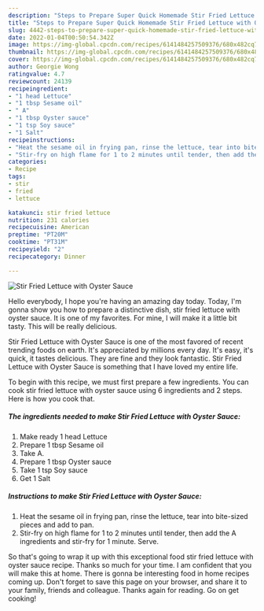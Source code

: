 ```yaml
---
description: "Steps to Prepare Super Quick Homemade Stir Fried Lettuce with Oyster Sauce"
title: "Steps to Prepare Super Quick Homemade Stir Fried Lettuce with Oyster Sauce"
slug: 4442-steps-to-prepare-super-quick-homemade-stir-fried-lettuce-with-oyster-sauce
date: 2022-01-04T00:50:54.342Z
image: https://img-global.cpcdn.com/recipes/6141484257509376/680x482cq70/stir-fried-lettuce-with-oyster-sauce-recipe-main-photo.jpg
thumbnail: https://img-global.cpcdn.com/recipes/6141484257509376/680x482cq70/stir-fried-lettuce-with-oyster-sauce-recipe-main-photo.jpg
cover: https://img-global.cpcdn.com/recipes/6141484257509376/680x482cq70/stir-fried-lettuce-with-oyster-sauce-recipe-main-photo.jpg
author: Georgie Wong
ratingvalue: 4.7
reviewcount: 24139
recipeingredient:
- "1 head Lettuce"
- "1 tbsp Sesame oil"
- " A"
- "1 tbsp Oyster sauce"
- "1 tsp Soy sauce"
- "1 Salt"
recipeinstructions:
- "Heat the sesame oil in frying pan, rinse the lettuce, tear into bite-sized pieces and add to pan."
- "Stir-fry on high flame for 1 to 2 minutes until tender, then add the A ingredients and stir-fry for 1 minute. Serve."
categories:
- Recipe
tags:
- stir
- fried
- lettuce

katakunci: stir fried lettuce 
nutrition: 231 calories
recipecuisine: American
preptime: "PT20M"
cooktime: "PT31M"
recipeyield: "2"
recipecategory: Dinner

---
```



![Stir Fried Lettuce with Oyster Sauce](https://img-global.cpcdn.com/recipes/6141484257509376/680x482cq70/stir-fried-lettuce-with-oyster-sauce-recipe-main-photo.jpg)

Hello everybody, I hope you're having an amazing day today. Today, I'm gonna show you how to prepare a distinctive dish, stir fried lettuce with oyster sauce. It is one of my favorites. For mine, I will make it a little bit tasty. This will be really delicious.



Stir Fried Lettuce with Oyster Sauce is one of the most favored of recent trending foods on earth. It's appreciated by millions every day. It's easy, it's quick, it tastes delicious. They are fine and they look fantastic. Stir Fried Lettuce with Oyster Sauce is something that I have loved my entire life.


To begin with this recipe, we must first prepare a few ingredients. You can cook stir fried lettuce with oyster sauce using 6 ingredients and 2 steps. Here is how you cook that.

<!--inarticleads1-->

##### The ingredients needed to make Stir Fried Lettuce with Oyster Sauce:

1. Make ready 1 head Lettuce
1. Prepare 1 tbsp Sesame oil
1. Take  A.
1. Prepare 1 tbsp Oyster sauce
1. Take 1 tsp Soy sauce
1. Get 1 Salt




<!--inarticleads2-->

##### Instructions to make Stir Fried Lettuce with Oyster Sauce:

1. Heat the sesame oil in frying pan, rinse the lettuce, tear into bite-sized pieces and add to pan.
1. Stir-fry on high flame for 1 to 2 minutes until tender, then add the A ingredients and stir-fry for 1 minute. Serve.




So that's going to wrap it up with this exceptional food stir fried lettuce with oyster sauce recipe. Thanks so much for your time. I am confident that you will make this at home. There is gonna be interesting food in home recipes coming up. Don't forget to save this page on your browser, and share it to your family, friends and colleague. Thanks again for reading. Go on get cooking!
